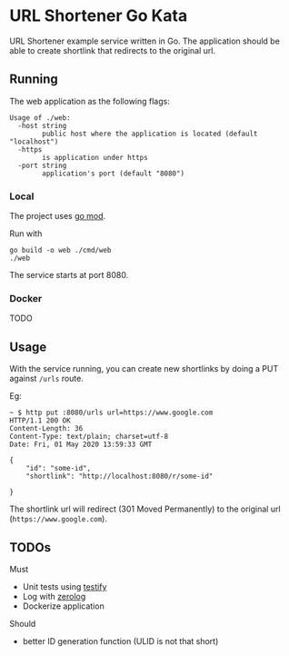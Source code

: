 # URL Shortener Go Kata

URL Shortener example service written in Go.
The application should be able to create shortlink that redirects to the original url.

##  Running

The web application as the following flags:
```
Usage of ./web:
  -host string
    	public host where the application is located (default "localhost")
  -https
    	is application under https
  -port string
    	application's port (default "8080")
```

### Local

The project uses [go mod](https://blog.golang.org/using-go-modules).

Run with
```
go build -o web ./cmd/web
./web
```
The service starts at port 8080.


### Docker

TODO

## Usage

With the service running, you can create new shortlinks by doing a PUT against `/urls` route.

Eg:
```
~ $ http put :8080/urls url=https://www.google.com
HTTP/1.1 200 OK
Content-Length: 36
Content-Type: text/plain; charset=utf-8
Date: Fri, 01 May 2020 13:59:33 GMT

{
    "id": "some-id",
	"shortlink": "http://localhost:8080/r/some-id"

}
```

The shortlink url will redirect (301 Moved Permanently) to the original url (`https://www.google.com`).


## TODOs

Must
* Unit tests using [testify](https://github.com/stretchr/testify)
* Log with [zerolog](https://github.com/rs/zerolog)
* Dockerize application

Should
* better ID generation function (ULID is not that short)
